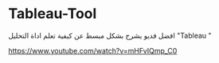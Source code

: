 # Tableau-Tool

افضل فديو يشرح بشكل مبسط عن كيفية تعلم اداة التحليل "Tableau "

https://www.youtube.com/watch?v=mHFvIQmp_C0 
